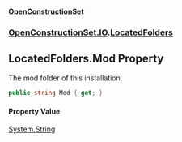 #### [OpenConstructionSet](index.md 'index')
### [OpenConstructionSet.IO](index.md#OpenConstructionSet_IO 'OpenConstructionSet.IO').[LocatedFolders](jgv6_uiXfDVLa_l1InGCGA.md 'OpenConstructionSet.IO.LocatedFolders')
## LocatedFolders.Mod Property
The mod folder of this installation.  
```csharp
public string Mod { get; }
```
#### Property Value
[System.String](https://docs.microsoft.com/en-us/dotnet/api/System.String 'System.String')
